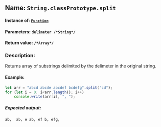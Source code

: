 ## Name: `String.classPrototype.split`

#### Instance of: [`Function`](Function.md)

#### Parameters: `delimeter /*String*/`

#### Return value: `/*Array*/`

### Description:

Returns array of substrings delimited by 
the delimeter in the original string.

#### Example:

```js
let arr = "abcd abcde abcdef bcdefg".split("cd");
for (let i = 0; i<arr.length(); i++)
    console.write(arr[i], ", ");
```

##### Expected output:

```
ab,  ab, e ab, ef b, efg, 
```

